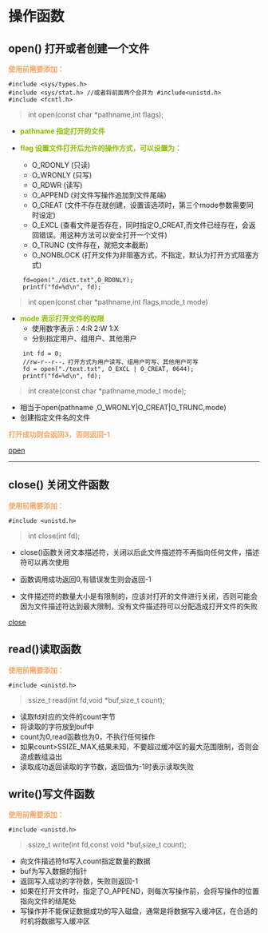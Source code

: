 # 操作函数
## open() 打开或者创建一个文件
<font color=#F4A460>**使用前需要添加：**</font>
```
#include <sys/types.h>
#include <sys/stat.h> //或者将前面两个合并为 #include<unistd.h>
#include <fcntl.h>
```
> int open(const char *pathname,int flags);
+ **<font color=#8A2BE20>pathname 指定打开的文件</font>**
 
+ <font color=#8A2BE20>**flag 设置文件打开后允许的操作方式，可以设置为：** </font>
    - O_RDONLY (只读)
    - O_WRONLY (只写)
    - O_RDWR   (读写)
    - O_APPEND (对文件写操作追加到文件尾端)
    - O_CREAT  (文件不存在就创建，设置该选项时，第三个mode参数需要同时设定)
    - O_EXCL   (查看文件是否存在，同时指定O_CREAT,而文件已经存在，会返回错误。用这种方法可以安全打开一个文件)
    - O_TRUNC  (文件存在，就把文本截断)
    - O_NONBLOCK  (打开文件为非阻塞方式，不指定，默认为打开方式阻塞方式)
```
    fd=open("./dict.txt",O_RDONLY);
    printf("fd=%d\n", fd);
```
> int open(const char *pathname,int flags,mode_t mode)
+ **<font color=#8A2BE20>mode 表示打开文件的权限</font>**
    - 使用数字表示：4:R 2:W 1:X
    - 分别指定用户、组用户、其他用户
```
    int fd = 0;
    //rw-r--r--，打开方式为用户读写、组用户可写、其他用户可写
    fd = open("./text.txt", O_EXCL | O_CREAT, 0644); 
    printf("fd=%d\n", fd);
```
> int create(const char *pathname,mode_t mode);
+ 相当于open(pathname ,O_WRONLY|O_CREAT|O_TRUNC,mode)
+ 创建指定文件名的文件

<font color=#F4A460>**打开成功则会返回3，否则返回-1**</font>

[open](./open.c)
***********************************
## close() 关闭文件函数
<font color=#F4A460>**使用前需要添加：**</font>
```
#include <unistd.h>
```
> int close(int fd);
+ close()函数关闭文本描述符，关闭以后此文件描述符不再指向任何文件，描述符可以再次使用

+ 函数调用成功返回0,有错误发生则会返回-1

+ 文件描述符的数量大小是有限制的，应该对打开的文件进行关闭，否则可能会因为文件描述符达到最大限制，没有文件描述符可以分配造成打开文件的失败

[close](./close.c)

## read()读取函数
<font color=#F4A460>**使用前需要添加：**</font>
```
#include <unistd.h>
```
> ssize_t read(int fd,void *buf,size_t count);
+ 读取fd对应的文件的count字节
+ 将读取的字符放到buf中
+ count为0,read函数也为0，不执行任何操作
+ 如果count>SSIZE_MAX,结果未知，不要超过缓冲区的最大范围限制，否则会造成数组溢出
+ 读取成功返回读取的字节数，返回值为-1时表示读取失败
## write()写文件函数
<font color=#F4A460>**使用前需要添加：**</font>
```
#include <unistd.h>
```
> ssize_t write(int fd,const void *buf,size_t count);
+ 向文件描述符fd写入count指定数量的数据
+ buf为写入数据的指针
+ 返回写入成功的字符数，失败则返回-1
+ 如果在打开文件时，指定了O_APPEND，则每次写操作前，会将写操作的位置指向文件的结尾处
+ 写操作并不能保证数据成功的写入磁盘，通常是将数据写入缓冲区，在合适的时机将数据写入缓冲区